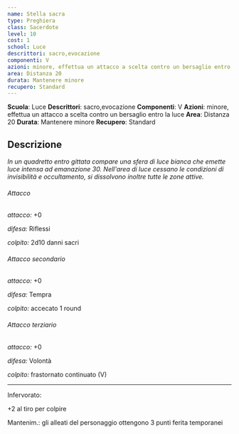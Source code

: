 ```yaml
---
name: Stella sacra
type: Preghiera
class: Sacerdote
level: 10
cost: 1
school: Luce
descrittori: sacro,evocazione
componenti: V
azioni: minore, effettua un attacco a scelta contro un bersaglio entro la luce
area: Distanza 20
durata: Mantenere minore
recupero: Standard
---
```

**Scuola**: Luce
**Descrittori**: sacro,evocazione
**Componenti**: V
**Azioni**: minore, effettua un attacco a scelta contro un bersaglio entro la luce
**Area**: Distanza 20
**Durata**: Mantenere minore
**Recupero**: Standard

**Descrizione**
-

*In un quadretto entro gittata compare una sfera di luce bianca che emette luce intensa ad emanazione 30. Nell'area di luce cessano le condizioni di invisibilità e occultamento, si dissolvono inoltre tutte le zone attive.*

###### Attacco

*attacco:* +0

*difesa:* Riflessi

*colpito:* 2d10 danni sacri

###### Attacco secondario

*attacco:* +0

*difesa:* Tempra

*colpito:* accecato 1 round

###### Attacco terziario

*attacco:* +0

*difesa:* Volontà

*colpito:* frastornato continuato (V)

---

Infervorato:

+2 al tiro per colpire

Mantenim.: gli alleati del personaggio ottengono 3 punti ferita temporanei